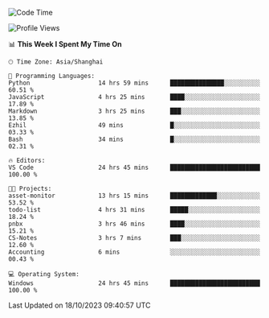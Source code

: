 <!--START_SECTION:waka-->
![Code Time](http://img.shields.io/badge/Code%20Time-1%2C311%20hrs%205%20mins-blue)

![Profile Views](http://img.shields.io/badge/Profile%20Views-2-blue)

📊 **This Week I Spent My Time On** 

```text
🕑︎ Time Zone: Asia/Shanghai

💬 Programming Languages: 
Python                   14 hrs 59 mins      ███████████████░░░░░░░░░░   60.51 % 
JavaScript               4 hrs 25 mins       ████░░░░░░░░░░░░░░░░░░░░░   17.89 % 
Markdown                 3 hrs 25 mins       ███░░░░░░░░░░░░░░░░░░░░░░   13.85 % 
Ezhil                    49 mins             █░░░░░░░░░░░░░░░░░░░░░░░░   03.33 % 
Bash                     34 mins             █░░░░░░░░░░░░░░░░░░░░░░░░   02.31 % 

🔥 Editors: 
VS Code                  24 hrs 45 mins      █████████████████████████   100.00 % 

🐱‍💻 Projects: 
asset-monitor            13 hrs 15 mins      █████████████░░░░░░░░░░░░   53.52 % 
todo-list                4 hrs 31 mins       █████░░░░░░░░░░░░░░░░░░░░   18.24 % 
pnbx                     3 hrs 46 mins       ████░░░░░░░░░░░░░░░░░░░░░   15.21 % 
CS-Notes                 3 hrs 7 mins        ███░░░░░░░░░░░░░░░░░░░░░░   12.60 % 
Accounting               6 mins              ░░░░░░░░░░░░░░░░░░░░░░░░░   00.43 % 

💻 Operating System: 
Windows                  24 hrs 45 mins      █████████████████████████   100.00 % 
```


 Last Updated on 18/10/2023 09:40:57 UTC
<!--END_SECTION:waka-->